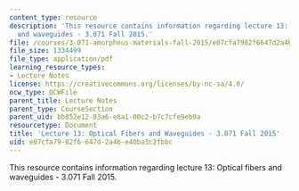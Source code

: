 ```yaml
---
content_type: resource
description: 'This resource contains information regarding lecture 13: Optical fibers
  and waveguides - 3.071 Fall 2015.'
file: /courses/3-071-amorphous-materials-fall-2015/e07cfa7982f6647d2a4be40ba3c2fbbc_MIT3_071F15_Lecture13.pdf
file_size: 1334499
file_type: application/pdf
learning_resource_types:
- Lecture Notes
license: https://creativecommons.org/licenses/by-nc-sa/4.0/
ocw_type: OCWFile
parent_title: Lecture Notes
parent_type: CourseSection
parent_uid: bb852e12-03a6-e8a1-00c2-b7c7cfe9eb9a
resourcetype: Document
title: 'Lecture 13: Optical Fibers and Waveguides - 3.071 Fall 2015'
uid: e07cfa79-82f6-647d-2a4b-e40ba3c2fbbc
---
```

This resource contains information regarding lecture 13: Optical fibers and waveguides - 3.071 Fall 2015.